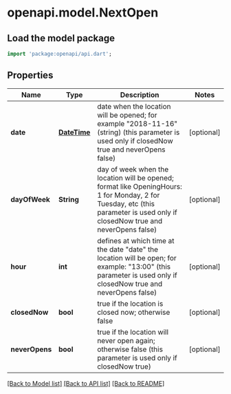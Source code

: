 # openapi.model.NextOpen

## Load the model package
```dart
import 'package:openapi/api.dart';
```

## Properties
Name | Type | Description | Notes
------------ | ------------- | ------------- | -------------
**date** | [**DateTime**](DateTime.md) | date when the location will be opened; for example \"2018-11-16\" (string) (this parameter is used only if closedNow true and neverOpens false) | [optional] 
**dayOfWeek** | **String** | day of week when the location will be opened; format like OpeningHours: 1 for Monday, 2 for Tuesday, etc (this parameter is used only if closedNow true and neverOpens false) | [optional] 
**hour** | **int** | defines at which time at the date \"date\" the location will be open; for example: \"13:00\" (this parameter is used only if closedNow true and neverOpens false) | [optional] 
**closedNow** | **bool** | true if the location is closed now; otherwise false | [optional] 
**neverOpens** | **bool** | true if the location will never open again; otherwise false (this parameter is used only if closedNow true) | [optional] 

[[Back to Model list]](../README.md#documentation-for-models) [[Back to API list]](../README.md#documentation-for-api-endpoints) [[Back to README]](../README.md)



